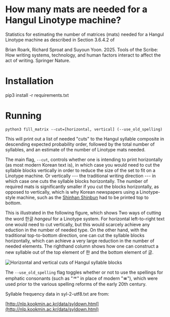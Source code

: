 # How many mats are needed for a Hangul Linotype machine?

Statistics for estimating the number of matrices (mats) needed for a
Hangul Linotype machine as described in Section 3.6.4.2 of

Brian Roark, Richard Sproat and Suyoun Yoon. 2025. Tools of the
Scribe: How writing systems, technology, and human factors interact to
affect the act of writing. Springer Nature.

# Installation

pip3 install -r requirements.txt

# Running

`python3 fill_matrix --cut=[horizontal, vertical] (--use_old_spelling)`

This will print out a list of needed "cuts" to the Hangul syllable
composite in descending expected probability order, followed by the
total number of syllables, and an estimate of the number of Linotype
mats needed.

The main flag, `--cut`, controls whether one is intending to print
horizontally (as most modern Korean text is), in which case you would
need to cut the syllable blocks vertically in order to reduce the size
of the set to fit on a Linotype machine. Or vertically --- the
traditional writing direction --- in which case one cuts the syllable
blocks horizontally. The number of required mats is significantly
smaller if you cut the blocks horizontally, as opposed to vertically,
which is why Korean newspapers using a Linotype-style machine, such as
the [Shinhan Shinbun](https://en.wikipedia.org/wiki/Sinhan_Minbo) had to
be printed top to bottom.

This is illustrated in the following figure, which shows Two ways of
cutting the word 한글 _hangeul_ for a Linotype system. For horizontal
left-to-right text one would need to cut vertically, but this would
scarcely achieve any eduction in the number of needed type. On the
other hand, with the traditional top-to-bottom direction, one can cut
the syllable blocks horizontally, which can achieve a very large
reduction in the number of needed elements. The righthand column shows
how one can construct a new syllable out of the top element of 한 and
the bottom element of 글.

![Horizontal and vertical cuts of Hangul syllable blocks](https://github.com/rwsproat/hangul/hangul_cuts.png)

The `--use_old_spelling` flag toggles whether or not to use the
spellings for emphatic consonants (such as "ᄲ" in place of modern
"ㅃ"), which were used prior to the various spelling reforms of the
early 20th century.

Syllable frequency data in syl-2-utf8.txt are from:

[http://nlp.kookmin.ac.kr/data/syldown.html](http://nlp.kookmin.ac.kr/data/syldown.html)





